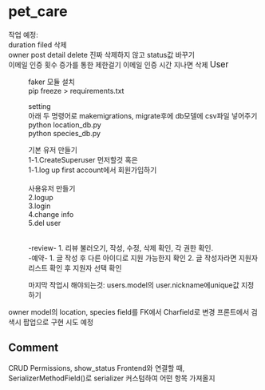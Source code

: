 # pet_care
작업 예정:<br/> 
duration filed 삭제<br/> 
owner post detail delete 진짜 삭제하지 않고 status값 바꾸기<br/> 
이메일 인증 횟수 증가를 통한 제한걸기
이메일 인증 시간 지나면 삭제
<big>User</big>

<dir>
faker 모듈 설치<br/>
pip freeze > requirements.txt<br/>

setting<br/> 
아래 두 명령어로 makemigrations, migrate후에 db모델에 csv파일 넣어주기
python location_db.py<br/> 
python species_db.py<br/> 

기본 유저 만들기<br/> 
1-1.CreateSuperuser 먼저할것 혹은 <br/> 
1-1.log up first account에서 회원가입하기<br/> 
<br/> 
사용유저 만들기<br/> 
2.logup<br/> 
3.login<br/> 
4.change info<br/> 
5.del user<br/> 


<br/>
-review-
1. 리뷰 불러오기, 작성, 수정, 삭제 확인, 각 권한 확인.
<br/> 
-예약-
1. 글 작성 후 다른 아이디로 지원 가능한지 확인
2. 글 작성자라면 지원자 리스트 확인 후 지원자 선택 확인
<br/> 

마지막 작업시 해야되는것: users.model의 user.nickname에unique값 지정하기

</dir>
owner model의 location, species field를 FK에서 Charfield로 변경
프론트에서 검색시 팝업으로 구현 시도 예정

## Comment
CRUD
Permissions, show_status
Frontend와 연결할 때, SerializerMethodField()로 serializer 커스텀하여 어떤 항목 가져올지


